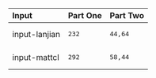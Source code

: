 | Input | Part One | Part Two |
|:---|:---|:---|
|input-lanjian|<pre>232</pre>|<pre>44,64</pre>|
|input-mattcl|<pre>292</pre>|<pre>58,44</pre>|